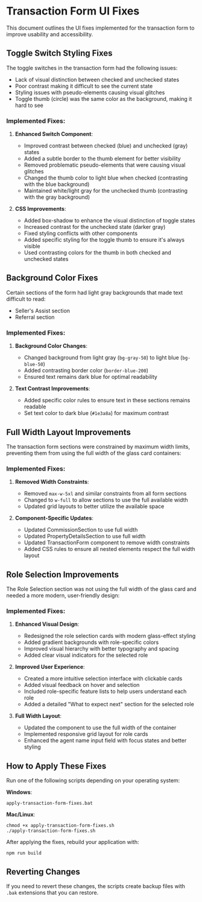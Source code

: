 # Transaction Form UI Fixes

This document outlines the UI fixes implemented for the transaction form to improve usability and accessibility.

## Toggle Switch Styling Fixes

The toggle switches in the transaction form had the following issues:
- Lack of visual distinction between checked and unchecked states
- Poor contrast making it difficult to see the current state
- Styling issues with pseudo-elements causing visual glitches
- Toggle thumb (circle) was the same color as the background, making it hard to see

### Implemented Fixes:

1. **Enhanced Switch Component**:
   - Improved contrast between checked (blue) and unchecked (gray) states
   - Added a subtle border to the thumb element for better visibility
   - Removed problematic pseudo-elements that were causing visual glitches
   - Changed the thumb color to light blue when checked (contrasting with the blue background)
   - Maintained white/light gray for the unchecked thumb (contrasting with the gray background)

2. **CSS Improvements**:
   - Added box-shadow to enhance the visual distinction of toggle states
   - Increased contrast for the unchecked state (darker gray)
   - Fixed styling conflicts with other components
   - Added specific styling for the toggle thumb to ensure it's always visible
   - Used contrasting colors for the thumb in both checked and unchecked states

## Background Color Fixes

Certain sections of the form had light gray backgrounds that made text difficult to read:
- Seller's Assist section
- Referral section

### Implemented Fixes:

1. **Background Color Changes**:
   - Changed background from light gray (`bg-gray-50`) to light blue (`bg-blue-50`)
   - Added contrasting border color (`border-blue-200`)
   - Ensured text remains dark blue for optimal readability

2. **Text Contrast Improvements**:
   - Added specific color rules to ensure text in these sections remains readable
   - Set text color to dark blue (`#1e3a8a`) for maximum contrast

## Full Width Layout Improvements

The transaction form sections were constrained by maximum width limits, preventing them from using the full width of the glass card containers:

### Implemented Fixes:

1. **Removed Width Constraints**:
   - Removed `max-w-5xl` and similar constraints from all form sections
   - Changed to `w-full` to allow sections to use the full available width
   - Updated grid layouts to better utilize the available space

2. **Component-Specific Updates**:
   - Updated CommissionSection to use full width
   - Updated PropertyDetailsSection to use full width
   - Updated TransactionForm component to remove width constraints
   - Added CSS rules to ensure all nested elements respect the full width layout

## Role Selection Improvements

The Role Selection section was not using the full width of the glass card and needed a more modern, user-friendly design:

### Implemented Fixes:

1. **Enhanced Visual Design**:
   - Redesigned the role selection cards with modern glass-effect styling
   - Added gradient backgrounds with role-specific colors
   - Improved visual hierarchy with better typography and spacing
   - Added clear visual indicators for the selected role

2. **Improved User Experience**:
   - Created a more intuitive selection interface with clickable cards
   - Added visual feedback on hover and selection
   - Included role-specific feature lists to help users understand each role
   - Added a detailed "What to expect next" section for the selected role

3. **Full Width Layout**:
   - Updated the component to use the full width of the container
   - Implemented responsive grid layout for role cards
   - Enhanced the agent name input field with focus states and better styling

## How to Apply These Fixes

Run one of the following scripts depending on your operating system:

**Windows**:
```
apply-transaction-form-fixes.bat
```

**Mac/Linux**:
```
chmod +x apply-transaction-form-fixes.sh
./apply-transaction-form-fixes.sh
```

After applying the fixes, rebuild your application with:
```
npm run build
```

## Reverting Changes

If you need to revert these changes, the scripts create backup files with `.bak` extensions that you can restore.